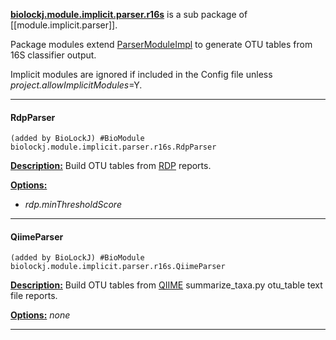 **[biolockj.module.implicit.parser.r16s](https://msioda.github.io/BioLockJ/docs/biolockj/module/implicit/parser/r16s/package-summary.html)** is a sub package of [[module.implicit.parser]].<br>

Package modules extend [ParserModuleImpl](https://msioda.github.io/BioLockJ/docs/biolockj/module/implicit/parser/ParserModuleImpl.html) to  generate OTU tables from 16S classifier output.

Implicit modules are ignored if included in the Config file unless *project.allowImplicitModules*=Y.<br>

----

#### RdpParser
`(added by BioLockJ) #BioModule biolockj.module.implicit.parser.r16s.RdpParser`

[**Description:**](https://msioda.github.io/BioLockJ/docs/biolockj/module/implicit/parser/r16s/RdpParser.html "view javadoc")  Build OTU tables from [RDP](http://rdp.cme.msu.edu/classifier/classifier.jsp) reports. 

[**Options:**](../wiki/Configuration#rdp "view option descriptions")

  - *rdp.minThresholdScore*

----

#### QiimeParser
`(added by BioLockJ) #BioModule biolockj.module.implicit.parser.r16s.QiimeParser`

[**Description:**](https://msioda.github.io/BioLockJ/docs/biolockj/module/implicit/parser/r16s/QiimeParser.html "view javadoc")  Build OTU tables from [QIIME](http://qiime.org) summarize_taxa.py otu_table text file reports.

[**Options:**](../wiki/Configuration "view option descriptions") *none*

----